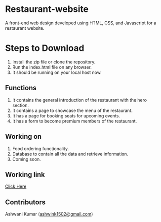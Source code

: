 # Restaurant-website
A front-end web design developed using HTML, CSS, and Javascript for a restaurant website.

# Steps to Download
1. Install the zip file or clone the repository.
2. Run the index.html file on any browser.
3. It should be running on your local host now.

## Functions
1. It contains the general introduction of the restaurant with the hero section.
2. It contains a page to showcase the menu of the restaurant.
3. It has a page for booking seats for upcoming events.
4. It has a form to become premium members of the restaurant.

## Working on 
1. Food ordering functionality.
2. Database to contain all the data and retrieve information.
3. Coming soon.
   
## Working link
[Click Here](https://themaharaja.netlify.app/)

## Contributors
Ashwani Kumar (ashwink1502@gmail.com)
